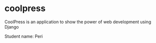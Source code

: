 # coolpress
CoolPress is an application to show the power of web development using Django

Student name: Peri
